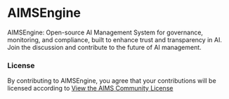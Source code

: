 # AIMSEngine
AIMSEngine: Open-source AI Management System for governance, monitoring, and compliance, built to enhance trust and transparency in AI. Join the discussion and contribute to the future of AI management.

### License
By contributing to AIMSEngine, you agree that your contributions will be licensed according to [View the AIMS Community License](license.md)
